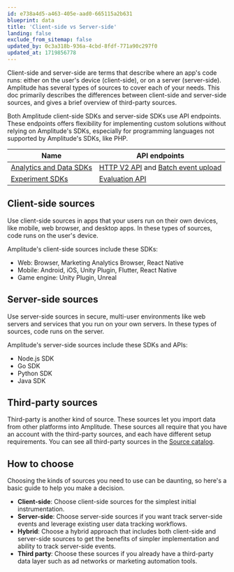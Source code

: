 ```yaml
---
id: e738a4d5-a463-405e-aad0-665115a2b631
blueprint: data
title: 'Client-side vs Server-side'
landing: false
exclude_from_sitemap: false
updated_by: 0c3a318b-936a-4cbd-8fdf-771a90c297f0
updated_at: 1719856778
---
```


Client-side and server-side are terms that describe where an app's code runs: either on the user's device (client-side), or on a server (server-side). Amplitude has several types of sources to cover each of your needs. This doc primarily describes the differences between client-side and server-side sources, and gives a brief overview of third-party sources. 

Both Amplitude client-side SDKs and server-side SDKs use API endpoints. These endpoints offers flexibility for implementing custom solutions without relying on Amplitude's SDKs, especially for programming languages not supported by Amplitude's SDKs, like PHP.

| Name                                                               | API endpoints                                                                                                                 |
| ------------------------------------------------------------------ | ----------------------------------------------------------------------------------------------------------------------------- |
| [Analytics and Data SDKs](/docs/sdks/analytics) | [HTTP V2 API](/docs/apis/analytics/http-v2) and [Batch event upload](/docs/apis/analytics/batch-event-upload) |
| [Experiment SDKs](/docs/sdks/experiment-sdks)        | [Evaluation API](/docs/apis/experiment/experiment-evaluation-api)                                                                    |

## Client-side sources

Use client-side sources in apps that your users run on their own devices, like mobile, web browser, and desktop apps. In these types of sources, code runs on the user's device.

Amplitude's client-side sources include these SDKs:

- Web: Browser, Marketing Analytics Browser, React Native
- Mobile: Android, iOS, Unity Plugin, Flutter, React Native
- Game engine: Unity Plugin, Unreal
  
## Server-side sources

Use server-side sources in secure, multi-user environments like web servers and services that you run on your own servers. In these types of sources, code runs on the server. 

Amplitude's server-side sources include these SDKs and APIs:

- Node.js SDK
- Go SDK
- Python SDK
- Java SDK

## Third-party sources

Third-party is another kind of source. These sources let you import data from other platforms into Amplitude. These sources all require that you have an account with the third-party sources, and each have different setup requirements. You can see all third-party sources in the [Source catalog](/docs/data/source-catalog).

## How to choose

Choosing the kinds of sources you need to use can be daunting, so here's a basic guide to help you make a decision.

- **Client-side**: Choose client-side sources for the simplest initial instrumentation.
- **Server-side**: Choose server-side sources if you want track server-side events and leverage existing user data tracking workflows.
- **Hybrid**: Choose a hybrid approach that includes both client-side and server-side sources to get the benefits of simpler implementation and ability to track server-side events. 
- **Third party**: Choose these sources if you already have a third-party data layer such as ad networks or marketing automation tools.
